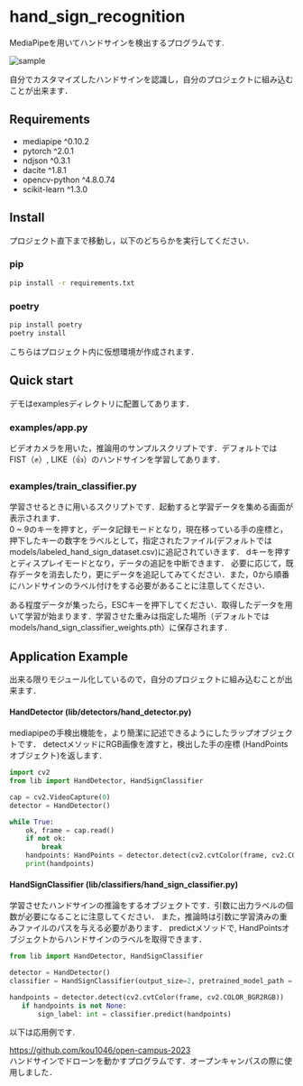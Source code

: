 # hand_sign_recognition
MediaPipeを用いてハンドサインを検出するプログラムです.   

![sample](https://github.com/kou1046/hand_sign_recognition/assets/84436650/af7d28d0-fa3a-45e6-bb25-edca6a4b6d70)  

自分でカスタマイズしたハンドサインを認識し，自分のプロジェクトに組み込むことが出来ます．

## Requirements
* mediapipe ^0.10.2
* pytorch ^2.0.1
* ndjson ^0.3.1
* dacite ^1.8.1
* opencv-python ^4.8.0.74
* scikit-learn ^1.3.0

## Install
プロジェクト直下まで移動し，以下のどちらかを実行してください．
### pip
```bash
pip install -r requirements.txt
```
### poetry
```bash
pip install poetry
poetry install
```
こちらはプロジェクト内に仮想環境が作成されます．



## Quick start
デモはexamplesディレクトリに配置してあります．
### examples/app.py
ビデオカメラを用いた，推論用のサンプルスクリプトです．デフォルトでは FIST（✊）, LIKE（👍）のハンドサインを学習してあります．
### examples/train_classifier.py
学習させるときに用いるスクリプトです．起動すると学習データを集める画面が表示されます．  
0 ~ 9のキーを押すと，データ記録モードとなり，現在移っている手の座標と，押下したキーの数字をラベルとして，指定されたファイル(デフォルトではmodels/labeled_hand_sign_dataset.csv)に追記されていきます．
dキーを押すとディスプレイモードとなり，データの追記を中断できます．
必要に応じて，既存データを消去したり，更にデータを追記してみてください．また，0から順番にハンドサインのラベル付けをする必要があることに注意してください．

ある程度データが集ったら，ESCキーを押下してください．取得したデータを用いて学習が始まります．学習させた重みは指定した場所（デフォルトでは models/hand_sign_classifier_weights.pth）に保存されます．

## Application Example
出来る限りモジュール化しているので，自分のプロジェクトに組み込むことが出来ます．

#### HandDetector (lib/detectors/hand_detector.py)
mediapipeの手検出機能を，より簡潔に記述できるようにしたラップオブジェクトです．
detectメソッドにRGB画像を渡すと，検出した手の座標 (HandPointsオブジェクト)を返します．
```python
import cv2
from lib import HandDetector, HandSignClassifier

cap = cv2.VideoCapture(0)
detector = HandDetector()

while True:
    ok, frame = cap.read()
    if not ok:
        break
    handpoints: HandPoints = detector.detect(cv2.cvtColor(frame, cv2.COLOR_BGR2RGB))
    print(handpoints)
```

#### HandSignClassifier (lib/classifiers/hand_sign_classifier.py)
学習させたハンドサインの推論をするオブジェクトです．引数に出力ラベルの個数が必要になることに注意してください．
また，推論時は引数に学習済みの重みファイルのパスを与える必要があります．
predictメソッドで, HandPointsオブジェクトからハンドサインのラベルを取得できます．
```python
from lib import HandDetector, HandSignClassifier

detector = HandDetector()
classifier = HandSignClassifier(output_size=2, pretrained_model_path = "your/model/path")

handpoints = detector.detect(cv2.cvtColor(frame, cv2.COLOR_BGR2RGB))
   if handpoints is not None:
       sign_label: int = classifier.predict(handpoints)
```
  
以下は応用例です.  

https://github.com/kou1046/open-campus-2023  
ハンドサインでドローンを動かすプログラムです．オープンキャンパスの際に使用しました．